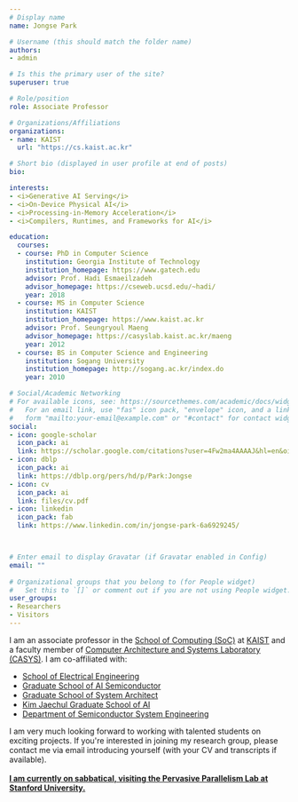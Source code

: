 ```yaml
---
# Display name
name: Jongse Park 

# Username (this should match the folder name)
authors:
- admin

# Is this the primary user of the site?
superuser: true

# Role/position
role: Associate Professor 

# Organizations/Affiliations
organizations:
- name: KAIST  
  url: "https://cs.kaist.ac.kr"

# Short bio (displayed in user profile at end of posts)
bio:  

interests:
- <i>Generative AI Serving</i>
- <i>On-Device Physical AI</i>
- <i>Processing-in-Memory Acceleration</i>
- <i>Compilers, Runtimes, and Frameworks for AI</i> 

education:
  courses:
  - course: PhD in Computer Science 
    institution: Georgia Institute of Technology 
    institution_homepage: https://www.gatech.edu
    advisor: Prof. Hadi Esmaeilzadeh
    advisor_homepage: https://cseweb.ucsd.edu/~hadi/ 
    year: 2018
  - course: MS in Computer Science
    institution: KAIST
    institution_homepage: https://www.kaist.ac.kr
    advisor: Prof. Seungryoul Maeng
    advisor_homepage: https://casyslab.kaist.ac.kr/maeng
    year: 2012
  - course: BS in Computer Science and Engineering
    institution: Sogang University
    institution_homepage: http://sogang.ac.kr/index.do
    year: 2010

# Social/Academic Networking
# For available icons, see: https://sourcethemes.com/academic/docs/widgets/#icons
#   For an email link, use "fas" icon pack, "envelope" icon, and a link in the
#   form "mailto:your-email@example.com" or "#contact" for contact widget.
social:
- icon: google-scholar
  icon_pack: ai
  link: https://scholar.google.com/citations?user=4Fw2ma4AAAAJ&hl=en&oi=ao 
- icon: dblp
  icon_pack: ai
  link: https://dblp.org/pers/hd/p/Park:Jongse 
- icon: cv
  icon_pack: ai
  link: files/cv.pdf
- icon: linkedin
  icon_pack: fab
  link: https://www.linkedin.com/in/jongse-park-6a6929245/ 



# Enter email to display Gravatar (if Gravatar enabled in Config)
email: ""
  
# Organizational groups that you belong to (for People widget)
#   Set this to `[]` or comment out if you are not using People widget.  
user_groups:
- Researchers
- Visitors
---
```


I am an associate professor in the <a href="https://cs.kaist.ac.kr/">School of Computing (SoC)</a> at <a href="https://www.kaist.ac.kr/">KAIST</a> and a faculty member of <a href="http://casys.kaist.ac.kr/">Computer Architecture and Systems Laboratory (CASYS)</a>. I am co-affiliated with: <br>
<ul>
  <li><a href="https://ee.kaist.ac.kr/">School of Electrical Engineering</a></li>
  <li><a href="https://aisemi.kaist.ac.kr/">Graduate School of AI Semiconductor</a></li>
  <li><a href="https://gssa.kaist.ac.kr/">Graduate School of System Architect</a></li>
  <li><a href="https://gsai.kaist.ac.kr/?lang=ko">Kim Jaechul Graduate School of AI</a></li>
  <li><a href="https://sse.kaist.ac.kr/">Department of Semiconductor System Engineering</a></li>
</ul>
I am very much looking forward to working with talented students on exciting projects. If you're interested in joining my research group, please contact me via email introducing yourself (with your CV and transcripts if available).<br><br>
<u><b>I am currently on sabbatical, visiting the <a href="https://ppl.stanford.edu/">Pervasive Parallelism Lab</a> at Stanford University.</b></u>
<!-- <a href="files/statements/research.pdf">Research Statement</a><br> -->
<!-- <a href="files/statements/teaching.pdf">Teaching Statement</a> -->
